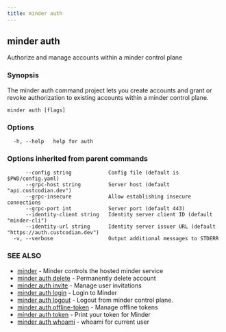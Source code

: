 ```yaml
---
title: minder auth
---
```

## minder auth

Authorize and manage accounts within a minder control plane

### Synopsis

The minder auth command project lets you create accounts and grant or revoke
authorization to existing accounts within a minder control plane.

```
minder auth [flags]
```

### Options

```
  -h, --help   help for auth
```

### Options inherited from parent commands

```
      --config string            Config file (default is $PWD/config.yaml)
      --grpc-host string         Server host (default "api.custcodian.dev")
      --grpc-insecure            Allow establishing insecure connections
      --grpc-port int            Server port (default 443)
      --identity-client string   Identity server client ID (default "minder-cli")
      --identity-url string      Identity server issuer URL (default "https://auth.custcodian.dev")
  -v, --verbose                  Output additional messages to STDERR
```

### SEE ALSO

* [minder](minder.md)	 - Minder controls the hosted minder service
* [minder auth delete](minder_auth_delete.md)	 - Permanently delete account
* [minder auth invite](minder_auth_invite.md)	 - Manage user invitations
* [minder auth login](minder_auth_login.md)	 - Login to Minder
* [minder auth logout](minder_auth_logout.md)	 - Logout from minder control plane.
* [minder auth offline-token](minder_auth_offline-token.md)	 - Manage offline tokens
* [minder auth token](minder_auth_token.md)	 - Print your token for Minder
* [minder auth whoami](minder_auth_whoami.md)	 - whoami for current user


